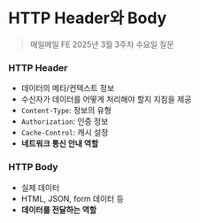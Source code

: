 #  HTTP Header와 Body

> 매일메일 FE 2025년 3월 3주차 수요일 질문

### HTTP Header
- 데이터의 메타/컨텍스트 정보
- 수신자가 데이터를 어떻게 처리해야 할지 지침을 제공
- `Content-Type`: 정보의 유형
- `Authorization`: 인증 정보
- `Cache-Control`: 캐시 설정
- **네트워크 통신 안내 역할**

### HTTP Body
- 실제 데이터
- HTML, JSON, form 데이터 등
- **데이터를 전달하는 역할**